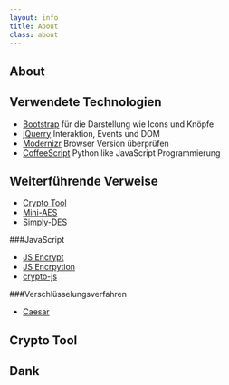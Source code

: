 ```yaml
---
layout: info
title: About
class: about
---
```

## About

## Verwendete Technologien

- [Bootstrap](http://getbootstrap.com/about/) für die Darstellung wie Icons und Knöpfe
- [jQuerry](http://jquery.com/) Interaktion, Events und DOM
- [Modernizr](http://modernizr.com/) Browser Version überprüfen
- [CoffeeScript](http://coffeescript.org/) Python like JavaScript Programmierung

## Weiterführende Verweise

- [Crypto Tool](http://www.cryptool-online.org/)
- [Mini-AES](http://www.sagemath.org/doc/reference/sage/crypto/block_cipher/miniaes.html) 
- [Simply-DES](http://www.sagemath.org/doc/reference/cryptography/sage/crypto/block_cipher/sdes.html)

###JavaScript
- [JS Encrypt](http://www-cs-students.stanford.edu/~tjw/jsbn/)
- [JS Encrpytion](https://github.com/mdp/gibberish-aes)
- [crypto-js](https://code.google.com/p/crypto-js/)

###Verschlüsselungsverfahren
- [Caesar](http://de.wikipedia.org/wiki/Caesar-Chiffre)

## Crypto Tool


## Dank
